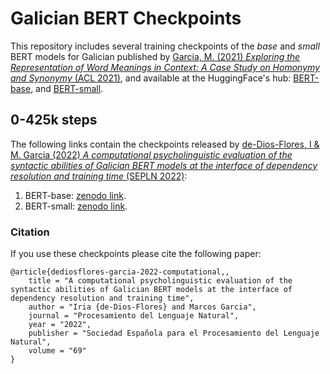 # Galician BERT Checkpoints

This repository includes several training checkpoints of the _base_ and _small_ BERT models for Galician published by [Garcia, M. (2021) _Exploring the Representation of Word Meanings in Context: A Case Study on Homonymy and Synonymy_ (ACL 2021)](https://aclanthology.org/2021.acl-long.281/), and available at the HuggingFace's hub: [BERT-base](https://huggingface.co/marcosgg/bert-base-gl-cased), and [BERT-small](https://huggingface.co/marcosgg/bert-small-gl-cased).

## 0-425k steps
The following links contain the checkpoints released by [de-Dios-Flores, I & M. Garcia (2022) _A computational psycholinguistic evaluation of the syntactic abilities of Galician BERT models at the interface of dependency resolution and training time_ (SEPLN 2022)](https://sepln2022.grupolys.org/):
  1. BERT-base: [zenodo link]().
  2. BERT-small: [zenodo link]().

### Citation
If you use these checkpoints please cite the following paper:

```
@article{dediosflores-garcia-2022-computational,,
    title = "A computational psycholinguistic evaluation of the syntactic abilities of Galician BERT models at the interface of dependency resolution and training time",
    author = "Iria {de-Dios-Flores} and Marcos Garcia",
    journal = "Procesamiento del Lenguaje Natural",
    year = "2022",
    publisher = "Sociedad Española para el Procesamiento del Lenguaje Natural",
    volume = "69"
}
```
